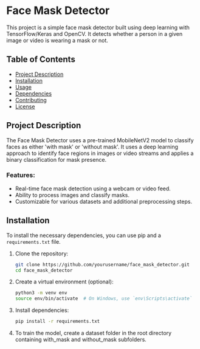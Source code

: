 # Face Mask Detector

This project is a simple face mask detector built using deep learning with TensorFlow/Keras and OpenCV. It detects whether a person in a given image or video is wearing a mask or not.

## Table of Contents

- [Project Description](#project-description)
- [Installation](#installation)
- [Usage](#usage)
- [Dependencies](#dependencies)
- [Contributing](#contributing)
- [License](#license)

## Project Description

The Face Mask Detector uses a pre-trained MobileNetV2 model to classify faces as either 'with mask' or 'without mask'. It uses a deep learning approach to identify face regions in images or video streams and applies a binary classification for mask presence.

### Features:

- Real-time face mask detection using a webcam or video feed.
- Ability to process images and classify masks.
- Customizable for various datasets and additional preprocessing steps.

## Installation

To install the necessary dependencies, you can use pip and a `requirements.txt` file.

1. Clone the repository:

   ```bash
   git clone https://github.com/yourusername/face_mask_detector.git
   cd face_mask_detector

   ```

2. Create a virtual environment (optional):

   ```bash
   python3 -m venv env
   source env/bin/activate  # On Windows, use `env\Scripts\activate`

   ```

3. Install dependencies:

   ```bash
   pip install -r requirements.txt
   ```

4. To train the model, create a dataset folder in the root directory containing with_mask and without_mask subfolders.
